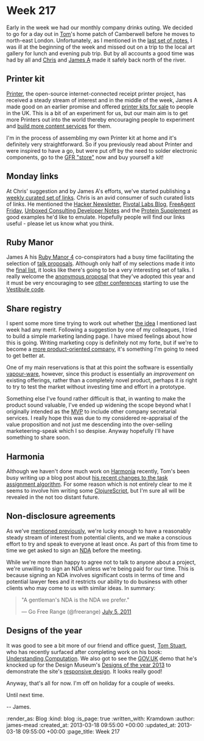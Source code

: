 Week 217
========

Early in the week we had our monthly company drinks outing. We decided to go for a day out in [Tom](/tom-ward)'s home patch of Camberwell before he moves to north-east London. Unfortunately, as I mentioned in the [last set of notes](/week-216), I was ill at the beginning of the week and missed out on a trip to the local art gallery for lunch and evening pub trip. But by all accounts a good time was had by all and [Chris](/chris-roos) and [James A](/james-adam) made it safely back north of the river.

## Printer kit

[Printer](/hello-printer), the open-source internet-connected receipt printer project, has received a steady stream of interest and in the middle of the week, James A made good on an earlier promise and offered [printer kits for sale](/printer-kit) to people in the UK. This is a bit of an experiment for us, but our main aim is to get more Printers out into the world thereby encouraging people to experiment and [build more content services](https://github.com/freerange/printer/wiki/Building-content-services) for them.

I'm in the process of assembling my own Printer kit at home and it's definitely very straightforward. So if you previously read about Printer and were inspired to have a go, but were put off by the need to solder electronic components, go to the [GFR "store"](/printer-kit) now and buy yourself a kit!

## Monday links

At Chris' suggestion and by James A's efforts, we've started publishing a [weekly curated set of links](/week-218-links). Chris is an avid consumer of such curated lists of links. He mentioned the [Hacker Newsletter][], [Pivotal Labs Blog][], [FreeAgent Friday][], [Unboxed Consulting Developer Notes][] and the [Protein Supplement][] as good examples he'd like to emulate. Hopefully people will find our links useful - please let us know what you think.

## Ruby Manor

James A his [Ruby Manor 4][] co-conspirators had a busy time facilitating the selection of [talk proposals](http://vestibule.rubymanor.org/proposals). Although only half of my selections made it into the [final list](http://vestibule.rubymanor.org/selections), it looks like there's going to be a very interesting set of talks. I really welcome the [anonymous proposal](http://vestibule.rubymanor.org/anonymous-proposals) that they've adopted this year and it must be very encouraging to see [other conferences](http://vestibule.uikonf.com/proposals) starting to use the [Vestibule code][].

## Share registry

I spent some more time trying to work out whether [the idea](/week-216#share-registry) I mentioned last week had any merit. Following a suggestion by one of my colleagues, I tried to build a simple marketing landing page. I have mixed feelings about how this is going. Writing marketing copy is definitely not my forte, but if we're to become a [more product-oriented company](/week-210#products-and-services), it's something I'm going to need to get better at.

One of my main reservations is that at this point the software is essentially [vapour-ware][], however, since this product is essentially an _improvement_ on existing offerings, rather than a completely novel product, perhaps it _is_ right to try to test the market without investing time and effort in a prototype.

Something else I've found rather difficult is that, in wanting to make the product sound valuable, I've ended up widening the scope beyond what I originally intended as the [MVP][] to include other company secretarial services. I really hope this was due to my considered re-appraisal of the value proposition and not just me descending into the over-selling marketeering-speak which I so despise. Anyway hopefully I'll have something to share soon.

## Harmonia

Although we haven't done much work on [Harmonia][] recently, Tom's been busy writing up a blog post about [his recent changes to the task assignment algorithm](/week-216#fair-harmonia). For some reason which is not entirely clear to me it seems to involve him writing some [ClojureScript][], but I'm sure all will be revealed in the not too distant future.

## Non-disclosure agreements

As we've [mentioned previously](/week-172#businessing--rfps), we're lucky enough to have a reasonably steady stream of interest from potential clients, and we make a conscious effort to try and speak to everyone at least once. As part of this from time to time we get asked to sign an [NDA](http://en.wikipedia.org/wiki/Non-disclosure_agreement) before the meeting.

While we're more than happy to agree not to talk to anyone about a project, we're unwilling to sign an NDA unless we're being paid for our time. This is because signing an NDA involves significant costs in terms of time and potential lawyer fees and it restricts our ability to do business with other clients who may come to us with similar ideas. In summary:

<blockquote class="twitter-tweet"><p>"A gentleman's NDA is the NDA we prefer."</p>&mdash; Go Free Range (@freerange) <a href="https://twitter.com/freerange/status/88203164486090752">July 5, 2011</a></blockquote>
<script async src="//platform.twitter.com/widgets.js" charset="utf-8"></script>

## Designs of the year

It was good to see a bit more of our friend and office guest, [Tom Stuart][], who has recently surfaced after completing work on his book: [Understanding Computation][]. We also got to see the [GOV.UK][] demo that he's knocked up for the Design Museum's [Designs of the year 2013][] to demonstrate the site's [responsive design](http://digital.cabinetoffice.gov.uk/2012/11/02/designing-for-different-devices/). It looks really good!

Anyway, that's all for now. I'm off on holiday for a couple of weeks.

Until next time.

-- James.

[Hacker Newsletter]: http://www.hackernewsletter.com/
[Pivotal Labs Blog]: http://pivotallabs.com/community/
[FreeAgent Friday]: http://www.freeagent.com/categories/freeagentfriday
[Unboxed Consulting Developer Notes]: http://www.unboxedconsulting.com/blog
[Protein Supplement]: http://www.prote.in/supplement
[Ruby Manor 4]: http://rubymanor.org/4/
[Vestibule code]: https://github.com/rubymanor/vestibule
[vapour-ware]: http://en.wikipedia.org/wiki/Vaporware
[MVP]: http://www.startuplessonslearned.com/2009/08/minimum-viable-product-guide.html
[Harmonia]: https://harmonia.io
[ClojureScript]: https://github.com/clojure/clojurescript
[Tom Stuart]: http://twitter.com/tomstuart
[Understanding Computation]: http://shop.oreilly.com/product/0636920025481.do
[GOV.UK]: http://www.gov.uk
[Designs of the year 2013]: http://designmuseum.org/exhibitions/2013/designs-of-the-year-2013


:render_as: Blog
:kind: blog
:is_page: true
:written_with: Kramdown
:author: james-mead
:created_at: 2013-03-18 09:55:00 +00:00
:updated_at: 2013-03-18 09:55:00 +00:00
:page_title: Week 217
